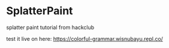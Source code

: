 # SplatterPaint
splatter paint tutorial from hackclub

test it live on here: https://colorful-grammar.wisnubayu.repl.co/
